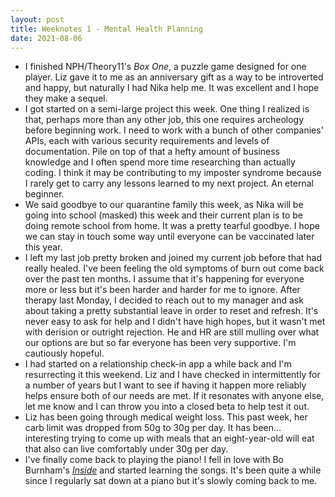 ```yaml
---
layout: post
title: Weeknotes 1 - Mental Health Planning
date: 2021-08-06
---
```

* I finished NPH/Theory11's *Box One*, a puzzle game designed for one player. Liz gave it to me as an anniversary gift as a way to be introverted and happy, but naturally I had Nika help me. It was excellent and I hope they make a sequel.
* I got started on a semi-large project this week. One thing I realized is that, perhaps more than any other job, this one requires archeology before beginning work. I need to work with a bunch of other companies' APIs, each with various security requirements and levels of documentation. Pile on top of that a hefty amount of business knowledge and I often spend more time researching than actually coding. I think it may be contributing to my imposter syndrome because I rarely get to carry any lessons learned to my next project. An eternal beginner.
* We said goodbye to our quarantine family this week, as Nika will be going into school (masked) this week and their current plan is to be doing remote school from home. It was a pretty tearful goodbye. I hope we can stay in touch some way until everyone can be vaccinated later this year.
* I left my last job pretty broken and joined my current job before that had really healed. I've been feeling the old symptoms of burn out come back over the past ten months. I assume that it's happening for everyone more or less but it's been harder and harder for me to ignore. After therapy last Monday, I decided to reach out to my manager and ask about taking a pretty substantial leave in order to reset and refresh. It's never easy to ask for help and I didn't have high hopes, but it wasn't met with derision or outright rejection. He and HR are still mulling over what our options are but so far everyone has been very supportive. I'm cautiously hopeful.
* I had started on a relationship check-in app a while back and I'm resurrecting it this weekend. Liz and I have checked in intermittently for a number of years but I want to see if having it happen more reliably helps ensure both of our needs are met. If it resonates with anyone else, let me know and I can throw you into a closed beta to help test it out.
* Liz has been going through medical weight loss. This past week, her carb limit was dropped from 50g to 30g per day. It has been... interesting trying to come up with meals that an eight-year-old will eat that also can live comfortably under 30g per day.
* I've finally come back to playing the piano! I fell in love with Bo Burnham's [_Inside_](https://www.netflix.com/title/81289483) and started learning the songs. It's been quite a while since I regularly sat down at a piano but it's slowly coming back to me.
